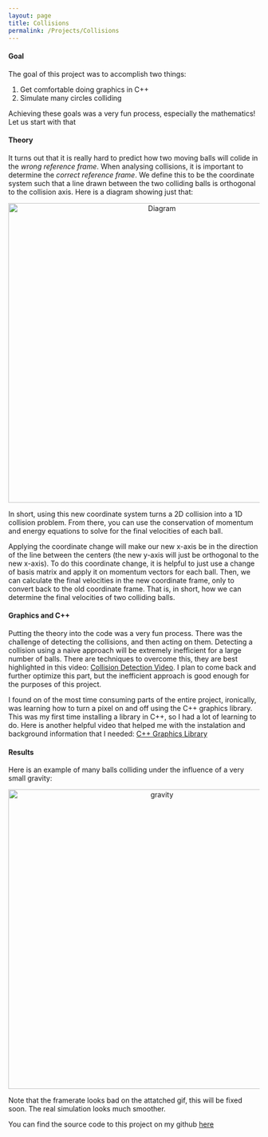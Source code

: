 ```yaml
---
layout: page
title: Collisions
permalink: /Projects/Collisions
---
```


#### Goal
The goal of this project was to accomplish two things:
1. Get comfortable doing graphics in C++
2. Simulate many circles colliding

Achieving these goals was a very fun process, especially the mathematics! Let us start with that

#### Theory
It turns out that it is really hard to predict how two moving balls will colide in the *wrong reference frame*. When analysing collisions, it is important to determine the *correct reference frame*. We define this to be the coordinate system such that a line drawn between the two colliding balls is orthogonal to the collision axis. Here is a diagram showing just that:
<p style="text-align:center;"><img src="../../images/collision.jpg" alt="Diagram" style="width:600px" class="center"></p> 
In short, using this new coordinate system turns a 2D collision into a 1D collision problem. From there, you can use the conservation of momentum and energy equations to solve for the final velocities of each ball.   

Applying the coordinate change will make our new x-axis be in the direction of the line between the centers (the new y-axis will just be orthogonal to the new x-axis). To do this coordinate change, it is helpful to just use a change of basis matrix and apply it on momentum vectors for each ball. Then, we can calculate the final velocities in the new coordinate frame, only to convert back to the old coordinate frame. That is, in short, how we can determine the final velocities of two colliding balls. 

#### Graphics and C++
Putting the theory into the code was a very fun process. There was the challenge of detecting the collisions, and then acting on them. Detecting a collision using a naive approach will be extremely inefficient for a large number of balls. There are techniques to overcome this, they are best highlighted in this video: <a href="https://www.youtube.com/watch?v=eED4bSkYCB8">Collision Detection Video</a>. I plan to come back and further optimize this part, but the inefficient approach is good enough for the purposes of this project.   

I found on of the most time consuming parts of the entire project, ironically, was learning how to turn a pixel on and off using the C++ graphics library. This was my first time installing a library in C++, so I had a lot of learning to do. Here is another helpful video that helped me with the instalation and background information that I needed: <a href="https://www.youtube.com/watch?v=AUFZnA3lW_Q">C++ Graphics Library</a>   


#### Results
Here is an example of many balls colliding under the influence of a very small gravity:
<p style="text-align:center;"><img src="../../images/grav.gif" alt="gravity" style="width:600px" class="center"></p> 
Note that the framerate looks bad on the attatched gif, this will be fixed soon. The real simulation looks much smoother.

You can find the source code to this project on my github <a href="https://github.com/danielabrahamgit/collisionsplusplus">here</a>